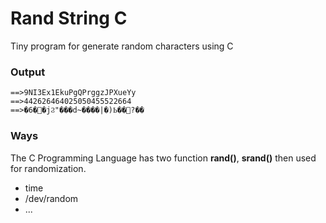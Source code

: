 # Rand String C

Tiny program for generate random characters using C

### Output

```
==>9NI3Ex1EkuPgQPrggzJPXueYy
==>442626464025050455522664
==>�6��jϨ"���d~����|�)Ҍ��?��
```

### Ways

The C Programming Language has two function **rand()**, **srand()** then used for randomization.

- time
- /dev/random
- ...
